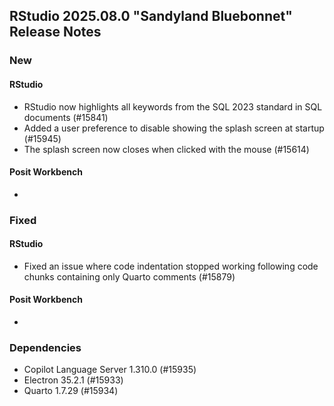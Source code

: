 ## RStudio 2025.08.0 "Sandyland Bluebonnet" Release Notes

### New

#### RStudio

- RStudio now highlights all keywords from the SQL 2023 standard in SQL documents (#15841)
- Added a user preference to disable showing the splash screen at startup (#15945)
- The splash screen now closes when clicked with the mouse (#15614)

#### Posit Workbench

-

### Fixed

#### RStudio

- Fixed an issue where code indentation stopped working following code chunks containing only Quarto comments (#15879)

#### Posit Workbench

-

### Dependencies

- Copilot Language Server 1.310.0 (#15935)
- Electron 35.2.1 (#15933)
- Quarto 1.7.29 (#15934)
